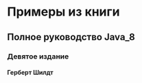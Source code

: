 # Примеры из книги
## Полное руководство Java_8
### Девятое издание
#### Герберт Шилдт
[logo]: https://github.com/eputrya/Java_8/blob/main/src/img/book.jpg "Текст заголовка логотипа 2"
